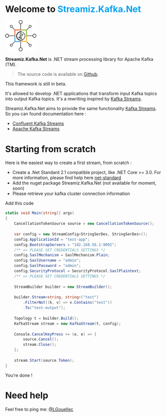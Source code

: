 Welcome to <span style='color: #00A1F1'>Streamiz.Kafka.Net</span>
=============================================

<img src="./assets/logo-kafka-stream-net.png" width="100">

**Streamiz.Kafka.Net** is .NET stream processing library for Apache Kafka (TM).

> The source code is available on [Github](https://github.com/LGouellec/kafka-streams-dotnet).

This framework is still in beta.

It's allowed to develop .NET applications that transform input Kafka topics into output Kafka topics. 
It's a rewriting inspired by [Kafka Streams](https://github.com/apache/kafka). 

Streamiz.Kafka.Net aims to provide the same functionality [Kafka Streams](https://github.com/apache/kafka). So you can found documentation here :
- [Confluent Kafka Streams](https://docs.confluent.io/current/streams/index.html)
- [Apache Kafka Streams](https://kafka.apache.org/documentation/streams/)


# Starting from scratch

Here is the easiest way to create a first stream, from scratch :

- Create a .Net Standard 2.1 compatible project, like .NET Core >= 3.0. For more information, please find help here [net-standard](https://docs.microsoft.com/fr-fr/dotnet/standard/net-standard#net-implementation-support)
- Add the nuget package Streamiz.Kafka.Net (not available for moment, soon)
- Please retrieve your kafka cluster connection information

Add this code
``` csharp
static void Main(string[] args)
{
    CancellationTokenSource source = new CancellationTokenSource();
    
    var config = new StreamConfig<StringSerDes, StringSerDes>();
    config.ApplicationId = "test-app";
    config.BootstrapServers = "192.168.56.1:9092";
    /** => PLEASE SET CREDENTIALS SETTINGS */
    config.SaslMechanism = SaslMechanism.Plain;
    config.SaslUsername = "admin";
    config.SaslPassword = "admin";
    config.SecurityProtocol = SecurityProtocol.SaslPlaintext;
    /** => PLEASE SET CREDENTIALS SETTINGS */
    
    StreamBuilder builder = new StreamBuilder();

    builder.Stream<string, string>("test")
        .FilterNot((k, v) => v.Contains("test"))
        .To("test-output");

    Topology t = builder.Build();
    KafkaStream stream = new KafkaStream(t, config);

    Console.CancelKeyPress += (o, e) => {
        source.Cancel();
        stream.Close();
    };

    stream.Start(source.Token);
}
```

You’re done !

# Need help

Feel free to ping me: [@LGouellec](https://twitter.com/LGouellec)